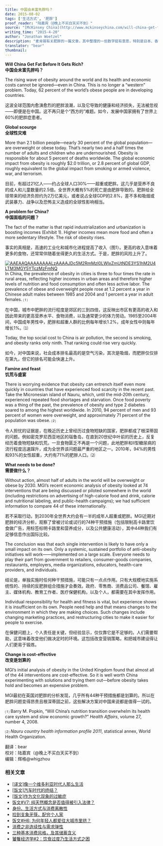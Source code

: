 ```yaml
---
title: 中国会未富先胖吗？
date: 2015-08-02
tags: ['生活方式', '肥胖']
proof_reader: "陆嘉宾（@晚上不买白天买不到）"
source: "[McKinsey China](http://www.mckinseychina.com/will-china-get-fat-before-it-gets-rich/)"
writing_time: "2015-4-20"
author: "Jonathan Woetzel"
description: "麦肯锡有关肥胖的一篇文章，其中整理的一些数字挺有意思，特别是日本、香港和韩国在图表上的位置。"
translator: "bear"
thumbnail:
---
```


**Will China Get Fat Before It Gets Rich?**  
**中国会未富先胖吗？**

The rising wave of obesity around the world and its health and economic costs cannot be ignored—even in China. This is no longer a “western” problem. Today, 62 percent of the world’s obese people are in developing countries.

这波全球范围内愈演愈烈的肥胖浪潮，以及它导致的健康和经济损失，无法被忽视——即便是在中国。这不再只是个“西方的”难题。如今，发展中国家拥有了世界上60%的肥胖症患者。

**Global scourge**  
**全球性灾难**

More than 2.1 billion people—nearly 30 percent of the global population—are overweight or obese today. That’s nearly two and a half times the number of adults and children who are undernourished. Obesity is responsible for about 5 percent of deaths worldwide. The global economic impact from obesity is roughly $2.0 trillion, or 2.8 percent of global GDP, roughly equivalent to the global impact from smoking or armed violence, war, and terrorism.

目前，有超过21亿人——约占全球人口30%——超重或肥胖。这几乎是营养不良的成人和儿童数量的2.5倍。全世界大概有5%的死亡是由肥胖导致的。肥胖给全球带来的经济负担约为2万亿美元，或者说占全球GDP的2.8%，差不多和吸烟或武装暴力、战争以及恐怖主义造成的全球性影响相当。

**A problem for China?**  
**中国面临的问题？**

The fact of the matter is that rapid industrialization and urbanization is boosting incomes (Exhibit 1). Higher incomes mean more food and often a more sedentary lifestyle. The risk of obesity rises.

事实的真相是，高速的工业化和城市化进程提高了收入（图1）。更高的收入意味着更多的食物，还常常伴随着坐得更久的生活方式。于是，肥胖的风险上升了。

[![AAEAAQAAAAAAAALzAAAAJDc5M2RmMzI0LWIxZmUtNDE3YS1hM2U4LTM3MGY5YTczMzFmNQ](https://headsalon.org/wordpress/wp-content/uploads/2015/08/AAEAAQAAAAAAAALzAAAAJDc5M2RmMzI0LWIxZmUtNDE3YS1hM2U4LTM3MGY5YTczMzFmNQ.jpg)](https://headsalon.org/wordpress/wp-content/uploads/2015/08/AAEAAQAAAAAAAALzAAAAJDc5M2RmMzI0LWIxZmUtNDE3YS1hM2U4LTM3MGY5YTczMzFmNQ.jpg)In China, the prevalence of obesity in cities is three to four times the rate in rural areas, reflecting higher incomes in urban areas and therefore higher levels of nutrition and food consumption and often less active labor. The prevalence of obese and overweight people rose at 1.2 percent a year in Chinese adult males between 1985 and 2004 and 1 percent a year in adult females. ⑴

在中国，城市中肥胖的流行程度是郊区的三到四倍，这反映出市区有更高的收入和因此带来的更高营养水平、食物消费，以及通常更少的体力劳动。1985至2004年间，中国成年男性中，肥胖和超重人群的比例每年增长1.2%，成年女性中则每年增长1%。⑴

Today, the top social cost to China is air pollution, the second is smoking, and obesity ranks only ninth. That ranking could rise very quickly.

如今，对中国来说，社会成本排名最高的是空气污染，其次是吸烟，而肥胖仅仅排在第九，但它的排名可能会快速上升。

**Famine and feast**  
**饥荒与盛宴**

There is worrying evidence that obesity can entrench itself even more quickly in countries that have experienced food scarcity in the recent past. Take the Micronesian island of Nauru, which, until the mid-20th century, experienced repeated food shortages and starvation. Once food poverty was a thing of the past, the prevalence of obesity and type 2 diabetes soared to among the highest worldwide. In 2010, 94 percent of men and 93 percent of women were overweight, and approximately 71 percent of the population was obese. ⑵

令人担忧的证据是，在晚近历史上曾经历过食物短缺的国家，肥胖都成了根深蒂固的问题。例如密克罗尼西亚地区的瑙鲁岛，在直到20世纪中叶前的历史上，反复经历着食物短缺和饥荒。一旦食物匮乏不再是一个问题，此地肥胖和II型糖尿病的流行程度迅速蹿升，成为全世界该问题最严重的地区之一。2010年，94%的男性和93%的女性超重，大约有71%的肥胖人口。⑵

**What needs to be done?**  
**需要做什么？**

Without action, almost half of adults in the world will be overweight or obese by 2030. MGI’s recent economic analysis of obesity looked at 74 interventions that are being discussed or piloted somewhere in the world (including restrictions on advertising of high-calorie food and drink, calorie and nutritional labeling, and public-health campaigns); we had sufficient information to compare 44 of these internationally.

若不采取行动，到2030年全世界大约会有一半的成年人超重或肥胖。MGI近期对肥胖的经济分析，观察了曾被讨论或试行的74种干预措施（包括限制高卡路里饮食做广告，用标签标明卡路里和营养成分，以及公共健康活动），其中44种我们有足够信息作出国际比较。

The conclusion was that each single intervention is likely to have only a small impact on its own. Only a systemic, sustained portfolio of anti-obesity initiatives will work——implemented on a large scale. Everyone needs to play their part from government to retailers, consumer-goods companies, restaurants, employers, media organizations, educators, health-care providers, and individuals.

结论是，单独实施时任何种干预措施，可能只有一点点作用。只有大规模地实施系统性的、持续的反肥胖组合措施才会奏效。政府、零售商、消费品公司、餐馆、雇主、媒体机构、教育工作者、医疗保健机构，以及个人，都需要在其中发挥作用。

Individual responsibility for health and fitness is vital, but experience shows it is insufficient on its own. People need help and that means changes to the environment in which they are making choices. Such changes include changing marketing practices, and restructuring cities to make it easier for people to exercise.

在保健问题上，个人责任是关键，但经验显示，仅仅靠它是不足够的。人们需要帮助，这意味着改变他们做决定时的环境。这包括改变营销策略，和把城市建设得让人们更易于锻炼。

**Change is cost-effective**  
**改变是划算的**

MGI’s initial analysis of obesity in the United Kingdom found that almost all of the 44 interventions are cost-effective. So it is well worth China experimenting with solutions and trying them out—before obesity takes hold and becomes an expensive problem.

MGI最初在英国对肥胖的分析发现，几乎所有44种干预措施都是划算的。所以在肥胖问题变得昂贵且根深蒂固之前，这些解决方案对中国来说都是值得一试的。

⑴ Barry M. Popkin, “Will China’s nutrition transition overwhelm its health care system and slow economic growth?” *Health Affairs*, volume 27, number 4, 2008.

⑵ *Nauru country health information profile 2011*, statistical annex, World Health Organization.


翻译：bear  
校对：陆嘉宾（@晚上不买白天买不到）  
编辑：辉格@whigzhou


### 相关文章

* [[译文]像一个维多利亚时代人那么生活](https://headsalon.org/archives/6601.html "[译文]像一个维多利亚时代人那么生活")
* [[饭文]汽车时代的终结？](https://headsalon.org/archives/4638.html "[饭文]汽车时代的终结？")
* [[饭文]作为文化现象的过敏症](https://headsalon.org/archives/4413.html "[饭文]作为文化现象的过敏症")
* [饭文#V7: 纯天然概念是否值得被引入法律？](https://headsalon.org/archives/2103.html "饭文#V7: 纯天然概念是否值得被引入法律？")
* [身份、生活方式与消费离散性](https://headsalon.org/archives/1551.html "身份、生活方式与消费离散性")
* [捡到支象牙筷，配穷个人家](https://headsalon.org/archives/790.html "捡到支象牙筷，配穷个人家")
* [饭文#H6: 为何年轻人都爱往大城市里挤？](https://headsalon.org/archives/791.html "饭文#H6: 为何年轻人都爱往大城市里挤？")
* [消费之非连续性与需求弹性](https://headsalon.org/archives/792.html "消费之非连续性与需求弹性")
* [三种基本消费风格，及其储蓄含义](https://headsalon.org/archives/802.html "三种基本消费风格，及其储蓄含义")
* [饕餮经济学#2：饮食过度乃生活方式之困](https://headsalon.org/archives/314.html "饕餮经济学#2：饮食过度乃生活方式之困")
